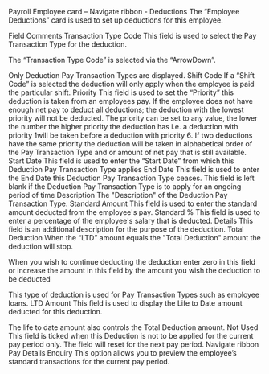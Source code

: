Payroll Employee card – Navigate ribbon - Deductions
The “Employee Deductions” card is used to set up deductions for this employee. 

 

Field	Comments
Transaction Type Code	This field is used to select the Pay Transaction Type for the deduction.

The “Transaction Type Code” is selected via the “ArrowDown”. 

Only Deduction Pay Transaction Types are displayed.
Shift Code	If a “Shift Code” is selected the deduction will only apply when the employee is paid the particular shift.
Priority	This field is used to set the “Priority” this deduction is taken from an employees pay.  If the employee does not have enough net pay to deduct all deductions; the deduction with the lowest priority will not be deducted.  The priority can be set to any value, the lower the number the higher priority the deduction has i.e. a deduction with priority 1will be taken before a deduction with priority 6.  If two deductions have the same priority the deduction will be taken in alphabetical order of the Pay Transaction Type and or amount of net pay that is still available.
Start Date	This field is used to enter the “Start Date” from which this Deduction Pay Transaction Type applies
End Date	This field is used to enter the End Date this Deduction Pay Transaction Type ceases.  This field is left blank if the Deduction Pay Transaction Type is to apply for an ongoing period of time
Description	The "Description" of the Deduction Pay Transaction Type.
Standard Amount	This field is used to enter the standard amount deducted from the employee's pay.
Standard %	This field is used to enter a percentage of the employee's salary that is deducted.
Details	This field is an additional description for the purpose of the deduction.
Total Deduction	When the “LTD” amount equals the "Total Deduction" amount the deduction will stop.

When you wish to continue deducting the deduction enter zero in this field or increase the amount in this field by the amount you wish the deduction to be deducted 

This type of deduction is used for Pay Transaction Types such as employee loans.
LTD Amount	This field is used to display the Life to Date amount deducted for this deduction.

The life to date amount also controls the Total Deduction amount.
Not Used	This field is ticked when this Deduction is not to be applied for the current pay period only.  The field will reset for the next pay period.
Navigate ribbon
Pay Details Enquiry	This option allows you to preview the employee’s standard transactions for the current pay period.
 
